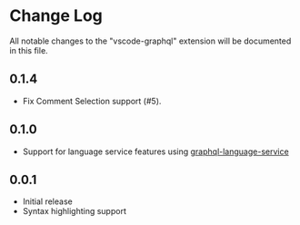 # Change Log
All notable changes to the "vscode-graphql" extension will be documented in this file.

## 0.1.4
- Fix Comment Selection support (#5).

## 0.1.0
- Support for language service features using [graphql-language-service](https://github.com/graphql/graphql-language-service/)

## 0.0.1
- Initial release
- Syntax highlighting support
